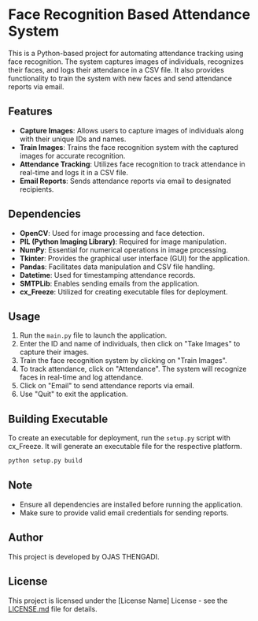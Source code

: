 
# Face Recognition Based Attendance System

This is a Python-based project for automating attendance tracking using face recognition. The system captures images of individuals, recognizes their faces, and logs their attendance in a CSV file. It also provides functionality to train the system with new faces and send attendance reports via email.

## Features

- **Capture Images**: Allows users to capture images of individuals along with their unique IDs and names.
- **Train Images**: Trains the face recognition system with the captured images for accurate recognition.
- **Attendance Tracking**: Utilizes face recognition to track attendance in real-time and logs it in a CSV file.
- **Email Reports**: Sends attendance reports via email to designated recipients.

## Dependencies

- **OpenCV**: Used for image processing and face detection.
- **PIL (Python Imaging Library)**: Required for image manipulation.
- **NumPy**: Essential for numerical operations in image processing.
- **Tkinter**: Provides the graphical user interface (GUI) for the application.
- **Pandas**: Facilitates data manipulation and CSV file handling.
- **Datetime**: Used for timestamping attendance records.
- **SMTPLib**: Enables sending emails from the application.
- **cx_Freeze**: Utilized for creating executable files for deployment.

## Usage

1. Run the `main.py` file to launch the application.
2. Enter the ID and name of individuals, then click on "Take Images" to capture their images.
3. Train the face recognition system by clicking on "Train Images".
4. To track attendance, click on "Attendance". The system will recognize faces in real-time and log attendance.
5. Click on "Email" to send attendance reports via email.
6. Use "Quit" to exit the application.

## Building Executable

To create an executable for deployment, run the `setup.py` script with cx_Freeze. It will generate an executable file for the respective platform.

```bash
python setup.py build
```

## Note

- Ensure all dependencies are installed before running the application.
- Make sure to provide valid email credentials for sending reports.

## Author

This project is developed by OJAS THENGADI.

## License

This project is licensed under the [License Name] License - see the [LICENSE.md](LICENSE.md) file for details.
